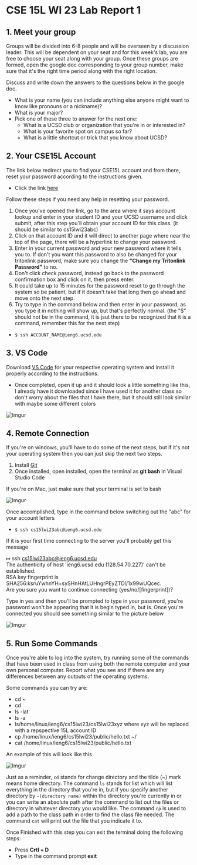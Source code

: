# CSE 15L WI 23 Lab Report 1
## 1. Meet your group
Groups will be divided into 6-8 people and will be overseen by a discussion leader. This will be dependent on your seat and for this week's lab, you are free to choose your seat along with your group. Once these groups are formed, open the google doc corresponding to your group number, make sure that it's the right time period along with the right location.

Discuss and write down the answers to the questions below in the google doc.
  - What is your name (you can include anything else anyone might want to know like pronouns or a nickname)?
  - What is your major?
  - Pick one of these three to answer for the next one:
    - What is a UCSD club or organization that you're in or interested in?
    - What is your favorite spot on campus so far?
    - What is a little shortcut or trick that you know about UCSD?

## 2. Your CSE15L Account
The link below redirect you to find your CSE15L account and from there, reset your password according to the instructions given.
- Click the link [here](https://sdacs.ucsd.edu/~icc/index.php)

Follow these steps if you need any help in resetting your password.
  1. Once you've opened the link, go to the area where it says account lookup and enter in your student ID and your UCSD username and click submit, after this step you'll obtain your account ID for this class. (it should be similar to cs15lwi23abc)
  2. Click on that account ID and it will direct to another page where near the top of the page, there will be a hyperlink to change your password.
  3. Enter in your current password and your new password where it tells you to. If don't you want this password to also be changed for your tritonlink password, make sure you change the __"Change my Tritonlink Password"__ to no.
  4.  Don't click check password, instead go back to the password confirmation box and click on it, then press enter.
  5.  It could take up to 15 minutes for the password reset to go through the system so be patient, but if it doesn't take that long then go ahead and move onto the next step.
  6.  Try to type in the command below and then enter in your password, as you type it in nothing will show up, but that's perfectly normal. (the "$" should not be in the command, it is jsut there to be recognized that it is a command, remember this for the next step)
- `$ ssh ACCOUNT_NAME@ieng6.ucsd.edu`

## 3. VS Code
Download [VS Code](https://code.visualstudio.com/) for your respective operating system and install it properly according to the instructions. 
- Once completed, open it up and it should look a little something like this, I already have it downloaded since I have used it for another class so don't worry about the files that I have there, but it should still look similar with maybe some different colors

![Imgur](https://i.imgur.com/NWrOE8p.png)


## 4. Remote Connection
If you're on windows, you'll have to do some of the next steps, but if it's not your operating system then you can just skip the next two steps.
1. Install [Git](https://gitforwindows.org/)
2. Once installed, open installed, open the terminal as __git bash__ in Visual Studio Code

If you're on Mac, just make sure that your terminal is set to bash

![Imgur](https://i.imgur.com/jdwjKiv.png)

Once accomplished, type in the command below switching out the "abc" for your account letters
- `$ ssh cs15lwi23abc@ieng6.ucsd.edu`

If it is your first time connecting to the server you'll probably get this message

⤇ ssh cs15lwi23abc@ieng6.ucsd.edu <br>
The authenticity of host 'ieng6.ucsd.edu (128.54.70.227)' can't be established. <br>
RSA key fingerprint is SHA256:ksruYwhnYH+sySHnHAtLUHngrPEyZTDl/1x99wUQcec. <br>
Are you sure you want to continue connecting (yes/no/[fingerprint])?

Type in yes and then you'll be prompted to type in your password, you're password won't be appearing that it is begin typed in, but is. Once you're connected you should see something similar to the picture below

![Imgur](https://i.imgur.com/KzJTZNn.png)

## 5. Run Some Commands
Once you're able to log into the system, try running some of the commands that have been used in class from using both the remote computer and your own personal computer. Report what you see and if there are any differences between any outputs of the operating systems.

Some commands you can try are:
* cd ~
* cd
* ls -lat
* ls -a
* ls/home/linux/ieng6/cs15lwi23/cs15lwi23xyz where xyz will be replaced with a repspective 15L account ID
* cp /home/linux/ieng6/cs15lwi23/public/hello.txt ~/
* cat /home/linux/ieng6/cs15lwi23/public/hello.txt

An example of this will look like this

![Imgur](https://i.imgur.com/m3LEfrs.png)

Just as a reminder, `cd` stands for change directory and the tilde (~) mark means home directory. The command `ls` stands for list which will list everything in the directory that you're in, but if you specify another directory by `-(directory name)` within the directory you're currently in or you can write an absolute path after the command to list out the files or directory in whatever directory you would like. The command `cp` is used to add a path to the class path in order to find the class file needed. The command `cat` will print out the file that you indicate it to.

Once Finished with this step you can exit the terminal doing the following steps:
* Press __Crtl + D__
* Type in the command prompt __exit__
